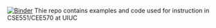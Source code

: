 [![Binder](https://mybinder.org/badge_logo.svg)](https://mybinder.org/v2/gh/bhaveshshrimali/CSE551Spring2020/master)
Thie repo contains examples and code used for instruction in CSE551/CEE570 at UIUC
